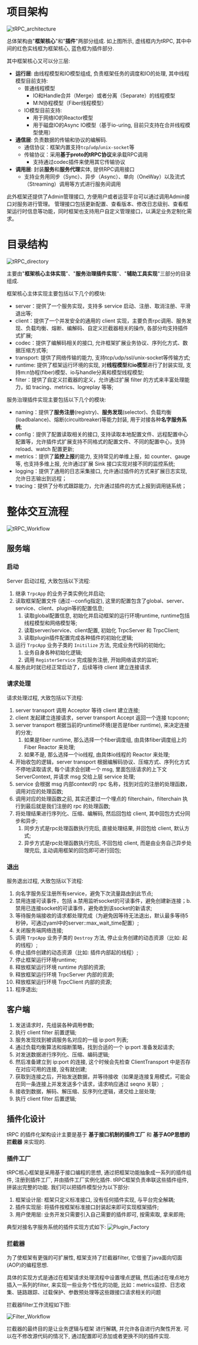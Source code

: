 # 项目架构
![tRPC_architecture](/image/tRPC_architecture.png)

总体架构由"**框架核心**"和"**插件**"两部分组成. 如上图所示, 虚线框内为tRPC, 其中中间的红色实线框为框架核心, 蓝色框为插件部分.

其中框架核心又可以分三层:

- **运行层**: 由线程模型和IO模型组成, 负责框架任务的调度和IO的处理, 其中线程模型目前支持: 
    - 普通线程模型
        - IO和Handle合并（Merge）或者分离（Separate）的线程模型
        - M:N协程模型（Fiber线程模型）
    - IO模型目前支持: 
        - 用于网络IO的Reactor模型
        - 用于磁盘IO的Async IO模型（基于io-uring, 目前只支持在合并线程模型使用）
- **通信层**: 负责数据的传输和协议的编解码. 
    - 通信协议：框架内置支持`tcp`/`udp`/`unix-socket`等
    - 传输协议：采用**基于proto的tRPC协议**来承载RPC调用
        - 支持通过codec插件来使用其它传输协议
- **调用层**: 封装**服务**和**服务代理**实体, 提供RPC调用接口
    - 支持业务用同步（Sync）、异步（Async）、单向（OneWay）以及流式（Streaming）调用等方式进行服务间调用
    
此外框架还提供了Admin管理接口, 方便用户或者运营平台可以通过调用Admin接口对服务进行管理。
管理接口包括更新配置、查看版本、修改日志级别、查看框架运行时信息等功能，同时框架也支持用户自定义管理接口，以满足业务定制化需求。

# 目录结构
![tRPC_directory](/image/tRPC_directory.png)

主要由"**框架核心主体实现**"、"**服务治理插件实现**"、"**辅助工具实现**"三部分的目录组成.

框架核心主体实现主要包括以下几个的模块:
- server：提供了一个服务实现，支持多 service 启动、注册、取消注册、平滑退出等;
- client：提供了一个并发安全的通用的 client 实现，主要负责rpc调用、服务发现、负载均衡、熔断、编解码、自定义拦截器相关的操作, 各部分均支持插件式扩展;
- codec：提供了编解码相关的接口, 允许框架扩展业务协议、序列化方式、数据压缩方式等;
- transport: 提供了网络传输的能力, 支持tcp/udp/ssl/unix-socket等传输方式;
- runtime: 提供了框架运行环境的实现, 对**线程模型**和**io模型**进行了封装实现, 支持m:n协程(fiber)模型、io与handle分离和模型线程模型;
- filter：提供了自定义拦截器的定义，允许通过扩展 filter 的方式来丰富处理能力，如 tracing、metrics、logreplay 等等;

服务治理插件实现主要包括以下几个的模块:

- naming：提供了**服务注册**(registry)、**服务发现**(selector)、负载均衡(loadbalance)、熔断(circuitbreaker)等能力封装, 用于对接各种**名字服务系统**;
- config：提供了配置读取相关的接口, 支持读取本地配置文件、远程配置中心配置等，允许插件式扩展支持不同格式的配置文件、不同的配置中心，支持 reload、watch 配置更新;
- metrics：提供了**监控上报**的能力, 支持常见的单维上报，如 counter、gauge 等, 也支持多维上报, 允许通过扩展 Sink 接口实现对接不同的监控系统;
- logging：提供了通用的日志采集接口, 允许通过插件的方式来扩展日志实现, 允许日志输出到远程；
- tracing：提供了分布式跟踪能力，允许通过插件的方式上报到调用链系统；

# 整体交互流程
![tRPC_Workflow](/image/tRPC_Workflow.png)

## 服务端
### 启动
Server 启动过程, 大致包括以下流程:
1. 继承 `TrpcApp` 的业务子类实例化并启动;
2. 读取框架配置文件 (通过--config指定), 这里的配置包含了global、server、service、client、plugin等的配置信息;
    1. 读取global配置信息, 初始化并启动框架的运行环境runtime, runtime包括线程模型和网络模型等;
    2. 读取server/service、client配置, 初始化 TrpcServer 和 TrpcClient;
    3. 读取plugin插件配置完成各种插件的初始化逻辑;
3. 运行 `TrpcApp` 业务子类的 `Initilize` 方法, 完成业务代码的初始化;
    1. 业务自身各种初始化逻辑;
    2. 调用 `RegisterService` 完成服务注册, 开始网络请求的监听;
4. 服务此时就已经正常启动了，后续等待 client 建立连接请求.
### 请求处理
请求处理过程, 大致包括以下流程:
1. server transport 调用 Acceptor 等待 client 建立连接;
2. client 发起建立连接请求，server transport Accept 返回一个连接 tcpconn;
3. server transport 根据当前的runtime环境(是否是fiber runtime), 来决定连接的分发;
    1. 如果是fiber runtime, 那么选择一个fiber调度组, 由具体fiber调度组上的 Fiber Reactor 来处理;
    2. 如果不是, 那么选择一个io线程, 由具体io线程的 Reactor 来处理;
4. 开始收包的逻辑，server transport 根据编解码协议、压缩方式、序列化方式不停地读取请求, 每个请求会创建一个 msg, 里面包括请求的上下文 ServerContext, 并请求 msg 交给上层 service 处理;
5. service 会根据 msg 内部context的 rpc 名称，找到对应的注册的处理函数，调用对应的处理函数;
6. 调用对应的处理函数之前, 其实还要过一个埋点的 filterchain，filterchain 执行到最后就是我们注册的 rpc 的处理函数;
7. 将处理结果进行序列化、压缩、编解码, 然后回包给 client, 其中回包方式分同步和异步;
    1. 同步方式是rpc处理函数执行完后, 直接处理结果, 并回包给 client, 默认方式;
    2. 异步方式是rpc处理函数执行完后, 不回包给 client, 而是由业务自己异步处理完后, 主动调用框架的回包即可进行回包;

### 退出
服务退出过程, 大致包括以下流程:
1. 向名字服务反注册所有service，避免下次流量路由到此节点;
2. 禁用连接可读事件，包括 a.禁用监听socket的可读事件，避免创建新连接；b.禁用已连接socket的可读事件，避免收到该socket的新请求;
3. 等待服务端接收的请求都处理完成（为避免因等待无法退出，默认最多等待5秒钟，可通过yaml中的server::max_wait_time配置）;
4. 关闭服务端网络连接;
5. 调用 `TrpcApp` 业务子类的 `Destroy` 方法, 停止业务创建的动态资源（比如: 起的线程）;
6. 停止插件创建的动态资源（比如: 插件内部起的线程）;
7. 停止框架运行环境runtime;
8. 释放框架运行环境 runtime 内部的资源;
9. 释放框架运行环境 TrpcServer 内部的资源;
10. 释放框架运行环境 TrpcClient 内部的资源;
11. 程序退出;
## 客户端
1. 发送请求时，先组装各种调用参数;
2. 执行 client filter 前置逻辑;
3. 服务发现找到被调服务名对应的一组 ip:port 列表;
4. 通过负载均衡算法和熔断策略，找到合适的一个 ip:port 准备发起请求;
5. 对发送数据进行序列化、压缩、编码逻辑;
6. 然后准备建立到 ip:port 的连接, 这个时候会先检查 ClientTransport 中是否存在对应可用的连接, 没有就创建;
7. 获取到连接之后，开始发送数据，并等待接收（如果是连接复用模式，可能会在同一条连接上并发发送多个请求，请求响应通过 seqno 关联）;
8. 接收到数据，解码、解压缩、反序列化逻辑，递交给上层处理;
9. 执行 client filter 后置逻辑;

## 插件化设计

tRPC 的插件化架构设计主要是基于 **基于接口机制的插件工厂** 和 **基于AOP思想的拦截器** 来实现的.
### 插件工厂
tRPC核心框架是采用基于接口编程的思想, 通过把框架功能抽象成一系列的插件组件, 注册到插件工厂, 并由插件工厂实例化插件. tRPC框架负责串联这些插件组件, 拼装出完整的功能. 我们可以把插件模型分为以下部分:
1. 框架设计层: 框架只定义标准接口, 没有任何插件实现, 与平台完全解耦;
2. 插件实现层: 将插件按框架标准接口封装起来即可实现框架插件;
3. 用户使用层: 业务开发只需要引入自己需要的插件即可, 按需索取, 拿来即用;

典型对接名字服务系统的插件实现方式如下:
![Plugin_Factory](/image/Plugin_Factory.png)


### 拦截器
为了使框架有更强的可扩展性, 框架支持了拦截器filter, 它借鉴了java面向切面(AOP)的编程思想.

具体的实现方式是通过在框架请求处理流程中设置埋点逻辑, 然后通过在埋点地方插入一系列的filter, 来实现一些业务个性化的功能, 比如：metrics监控、日志收集、链路跟踪、过载保护、参数预处理等这些跟接口请求相关的问题

拦截器filter工作流程如下图:

![Filter_Workflow](/image/Filter_Workflow.png)


拦截器的最终目的是让业务逻辑与框架 进行解耦, 并允许各自进行内聚性开发. 可以在不修改源代码的情况下, 通过配置即可添加或者更换不同的插件实现.